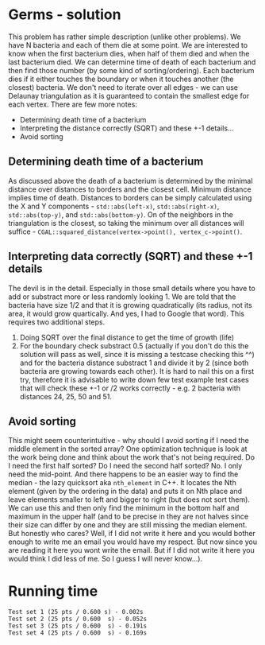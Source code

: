 # Germs - solution
This problem has rather simple description (unlike other problems). We have N bacteria and each of them die at some point. We are interested to know when the first bacterium dies, when half of them died and when the last bacterium died. We can determine time of death of each bacterium and then find those number (by some kind of sorting/ordering). Each bacterium dies if it either touches the boundary or when it touches another (the closest) bacteria. We don't need to iterate over all edges - we can use Delaunay triangulation as it is guaranteed to contain the smallest edge for each vertex. There are few more notes:
- Determining death time of a bacterium
- Interpreting the distance correctly (SQRT) and these +-1 details...
- Avoid sorting

## Determining death time of a bacterium
As discussed above the death of a bacterium is determined by the minimal distance over distances to borders and the closest cell. Minimum distance implies time of death. Distances to borders can be simply calculated using the X and Y components - `std::abs(left-x)`, `std::abs(right-x)`, `std::abs(top-y)`, and `std::abs(bottom-y)`. On of the neighbors in the triangulation is the closest, so taking the minimum over all distances will suffice - `CGAL::squared_distance(vertex->point(), vertex_c->point()`.

## Interpreting data correctly (SQRT) and these +-1 details
The devil is in the detail. Especially in those small details where you have to add or substract more or less randomly looking 1. We are told that the bacteria have size 1/2 and that it is growing quadratically (its radius, not its area, it would grow quartically. And yes, I had to Google that word). This requires two additional steps.
1. Doing SQRT over the final distance to get the time of growth (life)
2. For the boundary check substract 0.5 (actually if you don't do this the solution will pass as well, since it is missing a testcase checking this ^^) and for the bacteria distance substract 1 and divide it by 2 (since both bacteria are growing towards each other). It is hard to nail this on a first try, therefore it is advisable to write down few test example test cases that will check these +-1 or /2 works correctly - e.g. 2 bacteria with distances 24, 25, 50 and 51.

## Avoid sorting
This might seem counterintuitive - why should I avoid sorting if I need the middle element in the sorted array? One optimization technique is look at the work  being done and think about the work that's not being required. Do I need the first half sorted? Do I need the second half sorted? No. I only need the mid-point. And there happens to be an easier way to find the median - the lazy quicksort aka `nth_element` in C++. It locates the Nth element (given by the ordering in the data) and puts it on Nth place and leave elements smaller to left and bigger to right (but does not sort them). We can use this and then only find the minimum in the bottom half and maximum in the upper half (and to be precise in they are not halves since their size can differ by one and they are still missing the median element. But honestly who cares? Well, if I did not write it here and you would bother enough to write me an email you would have my respect. But now since you are reading it here you wont write the email. But if I did not write it here you would think I did less of me. So I guess I will never know...).

# Running time
    Test set 1 (25 pts / 0.600 s) - 0.002s
    Test set 2 (25 pts / 0.600  s) - 0.052s
    Test set 3 (25 pts / 0.600  s) - 0.191s
    Test set 4 (25 pts / 0.600  s) - 0.169s
